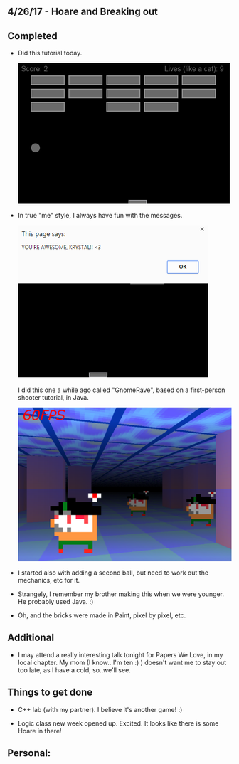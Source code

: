## 4/26/17 - Hoare and Breaking out


## Completed

- Did this tutorial today. 

  ![Typical](/images/breakout1.png)

- In true "me" style, I always have fun with the messages.

  ![Win](/images/breakout2.png)
  
  I did this one a while ago called "GnomeRave", based on a first-person shooter tutorial, in Java.
  
  ![Gnome Rave](/images/gnomerave.png)

- I started also with adding a second ball, but need to work out the mechanics, etc for it.

- Strangely, I remember my brother making this when we were younger. He probably used Java. :)

- Oh, and the bricks were made in Paint, pixel by pixel, etc.


## Additional
  
- I may attend a really interesting talk tonight for Papers We Love, in my local chapter.
  My mom (I know...I'm ten :) ) doesn't want me to stay out too late, as I have a cold, so..we'll see.
  
  
## Things to get done

- C++ lab (with my partner). I believe it's another game! :)

- Logic class new week opened up. Excited. It looks like there is some Hoare in there! 






## Personal:
